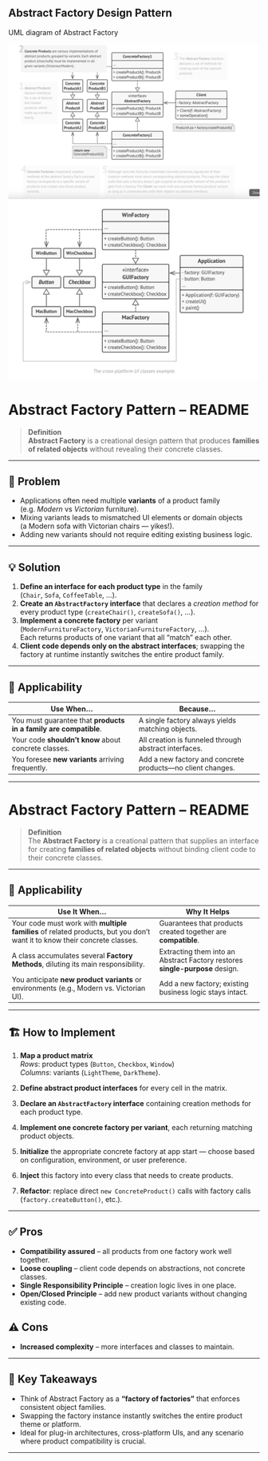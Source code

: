 ## Abstract Factory Design Pattern

UML diagram of Abstract Factory

![Schema UML diagram of Abstract Factory design pattern](abstractFactory-1.png)
![Design of App using Abstract Factory design pattern](abstractFactory-2.png)

# Abstract Factory Pattern – README

> **Definition**  
> **Abstract Factory** is a creational design pattern that produces **families
> of related objects** without revealing their concrete classes.

---

## 🎯 Problem

* Applications often need multiple **variants** of a product family  
  (e.g. *Modern* vs *Victorian* furniture).
* Mixing variants leads to mismatched UI elements or domain objects  
  (a Modern sofa with Victorian chairs — yikes!).
* Adding new variants should not require editing existing business logic.

---

## 💡 Solution

1. **Define an interface for each product type** in the family  
   (`Chair`, `Sofa`, `CoffeeTable`, …).
2. **Create an `AbstractFactory` interface** that declares a *creation method*
   for every product type (`createChair()`, `createSofa()`, …).
3. **Implement a concrete factory** per variant  
   (`ModernFurnitureFactory`, `VictorianFurnitureFactory`, …).  
   Each returns products of one variant that all “match” each other.
4. **Client code depends only on the abstract interfaces**; swapping the
   factory at runtime instantly switches the entire product family.

---

## 📌 Applicability

| Use When… | Because… |
|-----------|----------|
| You must guarantee that **products in a family are compatible**. | A single factory always yields matching objects. |
| Your code **shouldn’t know** about concrete classes. | All creation is funneled through abstract interfaces. |
| You foresee **new variants** arriving frequently. | Add a new factory and concrete products—no client changes. |

---

# Abstract Factory Pattern – README

> **Definition**  
> The **Abstract Factory** is a creational pattern that supplies an interface
> for creating **families of related objects** without binding client code to
> their concrete classes.

---

## 📌 Applicability

| Use It When… | Why It Helps |
|--------------|--------------|
| Your code must work with **multiple families** of related products, but you don’t want it to know their concrete classes. | Guarantees that products created together are **compatible**. |
| A class accumulates several **Factory Methods**, diluting its main responsibility. | Extracting them into an Abstract Factory restores **single-purpose** design. |
| You anticipate **new product variants** or environments (e.g., Modern vs. Victorian UI). | Add a new factory; existing business logic stays intact. |

---

## 🏗️ How to Implement

1. **Map a product matrix**  
   *Rows*: product types (`Button`, `Checkbox`, `Window`)  
   *Columns*: variants (`LightTheme`, `DarkTheme`).

2. **Define abstract product interfaces** for every cell in the matrix.

3. **Declare an `AbstractFactory` interface** containing creation methods for each product type.

4. **Implement one concrete factory per variant**, each returning matching product objects.

5. **Initialize** the appropriate concrete factory at app start — choose based on configuration, environment, or user preference.

6. **Inject** this factory into every class that needs to create products.

7. **Refactor**: replace direct `new ConcreteProduct()` calls with factory calls
   (`factory.createButton()`, etc.).

---

## ✅ Pros

* **Compatibility assured** – all products from one factory work well together.
* **Loose coupling** – client code depends on abstractions, not concrete classes.
* **Single Responsibility Principle** – creation logic lives in one place.
* **Open/Closed Principle** – add new product variants without changing existing code.

## ⚠️ Cons

* **Increased complexity** – more interfaces and classes to maintain.

---

## 📝 Key Takeaways

* Think of Abstract Factory as a **“factory of factories”** that enforces
  consistent object families.
* Swapping the factory instance instantly switches the entire product theme or
  platform.
* Ideal for plug-in architectures, cross-platform UIs, and any scenario where
  product compatibility is crucial.

---
